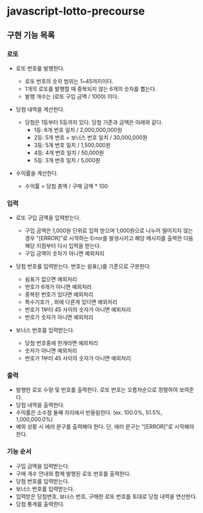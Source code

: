 # javascript-lotto-precourse

## 구현 기능 목록

### 로또

- 로또 번호를 발행한다.
  - 로또 번호의 숫자 범위는 1~45까지이다.
  - 1개의 로또를 발행할 때 중복되지 않는 6개의 숫자를 뽑는다.
  - 발행 개수는 (로또 구입 금액 / 1000) 이다.
- 당첨 내역을 계산한다.

  - 당첨은 1등부터 5등까지 있다. 당첨 기준과 금액은 아래와 같다.
    - 1등: 6개 번호 일치 / 2,000,000,000원
    - 2등: 5개 번호 + 보너스 번호 일치 / 30,000,000원
    - 3등: 5개 번호 일치 / 1,500,000원
    - 4등: 4개 번호 일치 / 50,000원
    - 5등: 3개 번호 일치 / 5,000원

- 수익률을 계산한다.
  - 수익률 = 당첨 총액 / 구매 금액 \* 100

### 입력

- 로또 구입 금액을 입력받는다.
  - 구입 금액은 1,000원 단위로 입력 받으며 1,000원으로 나누어 떨어지지 않는 경우 "[ERROR]"로 시작하는 Error를 발생시키고 해당 메시지를 출력한 다음 해당 지점부터 다시 입력을 받는다.
  - 구입 금액이 숫자가 아니면 예외처리
- 당첨 번호를 입력받는다. 번호는 쉼표(,)를 기준으로 구분한다.

  - 쉼표가 없으면 예외처리
  - 번호가 6개가 아니면 예외처리
  - 중복된 번호가 있다면 예외처리
  - 특수기호가 , 외에 다른게 있다면 예외처리
  - 번호가 1부터 45 사이의 숫자가 아니면 예외처리
  - 번호가 숫자가 아니면 예외처리

- 보너스 번호를 입력받는다.
  - 당첨 번호중에 한개라면 예외처리
  - 숫자가 아니면 예외처리
  - 번호가 1부터 45 사이의 숫자가 아니면 예외처리

### 출력

- 발행한 로또 수량 및 번호를 출력한다. 로또 번호는 오름차순으로 정렬하여 보여준다.
- 당첨 내역을 출력한다.
- 수익률은 소수점 둘째 자리에서 반올림한다. (ex. 100.0%, 51.5%, 1,000,000.0%)
- 예외 상황 시 에러 문구를 출력해야 한다. 단, 에러 문구는 "[ERROR]"로 시작해야 한다.

### 기능 순서

- 구입 금액을 입력받는다.
- 구매 개수 안내와 함께 발행된 로또 번호를 출력한다.
- 당첨 번호를 입력받는다.
- 보너스 번호를 입력받는다.
- 입력받은 당첨번호, 보너스 번호, 구매한 로또 번호를 토대로 당첨 내역을 연산한다.
- 당첨 통계를 출력한다.
